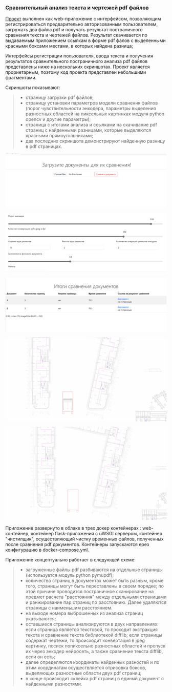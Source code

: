 ### **Сравнительный анализ текста и чертежей pdf файлов**

[Проект](https://github.com/SunnFunn/ML_rep/tree/master/pictures) выполнен как web-приложение с интерфейсом, позволяющим регистрироваться предварительно авторизованным пользователем, загружать два файла pdf и получать результат постраничного сравнения текста и чертежей файлов. Результат скачивается по выдаваемым приложением ссылкам в форме pdf фалов с выделенными красными боксами местами, в которых найдена разница;

Интерфейсы регистрации пользователя, ввода текста и получения результатов сравнительного постраничного анализа pdf файлов представлены ниже на нескольких скриншотах. Проект является прориетарным, поэтому код проекта представлен небольшими фрагментами.

Скриншоты показывают:
> - страницу загрузки pdf файлов;
> - страницу установки параметров модели сравнения файлов (порог чувствительности энкодера, параметры выделения разностных областей на пиксельных картинках модуля python opencv и другие параметры);
> - страница с итогами анализа и ссылками на скачивание pdf страниц с найденными разницами, которые выделяются красными прямоугольниками;
> - два последних скриншота демонстрируют найденную разницу в pdf страницах.

![pictures](https://github.com/SunnFunn/ML_rep/blob/master/imgs/pictures.png)


![pictures_2](https://github.com/SunnFunn/ML_rep/blob/master/imgs/pictures_2.png)


![pictures_3](https://github.com/SunnFunn/ML_rep/blob/master/imgs/pictures_3.png)

![pictures_4_1](https://github.com/SunnFunn/ML_rep/blob/master/imgs/pictures_4_1.png)

![pictures_4_2](https://github.com/SunnFunn/ML_rep/blob/master/imgs/pictures_4_2.png)

Приложение развернуто в облаке в трех докер контейнерах : web-контейнер, контейнер flask-приложения с uWSGI сервером, контейнер "чистилщик", осуществляющий чистку временных файлов, полученных после сравнения pdf документов.
Контейнеры запускаются ерез конфигурацию в docker-compose.yml.

Приложение концептуально работает в следующей схеме:

> - загруженные файлы pdf разбиваются на отдельные страницы (используется модуль python pymupdf);
> - количество страниц в документах может быть разным, кроме того, страницы могут быть переставлены в своем порядке; по этой причине проводится постраничное сканирование на предмет расчета "расстояния" между отдельными страницами и ранжирование пар страниц по расстоянию. Далее удаляются страницы с наименьшим расстоянием.
> - на выходе номера выброшенных из анализа страниц указываются;
> - оставшиеся страницы анализируются в двух направлениях: если страница является текстовой, то проходит экстракция текста и сравнение текста библиотекой difflib; если страницы содержат чертежи, то происходит конвертация в jpeg картинку, посиск попиксельно разностных областей и пропуск их через энкодер нейросеть, а также сравнение текста difflib, если он есть;
> - далее определяются координаты найденных разностей и по этим координатам осуществляется отрисовка боксов, выделяющих разностные области двух pdf страниц;
> - в конце происходит склейка pdf страниц в единый документ с найденными разностями.

